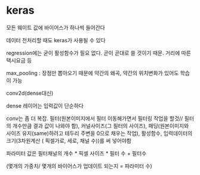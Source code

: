 # keras

모든 웨이트 값에 바이어스가 하나씩 들어간다



데이터 전처리할 때도 keras가 사용될 수 있다



regression에는 굳이 활성함수가 필요 없다. 곧이 곧대로 쓸 것이기 때문. 거리에 따른 택시요금 등



max_pooling : 장점만 뽑아오기 때문에 약간의 왜곡, 약간의 위치변화가 있어도 학습이 가능



conv2d(dense대신)

dense 레이어는 입력값이 단순하다

conv는 좀 더 복잡. 필터(원본이미지에서 필터 이동해가면서 필터링 작업을 할것// 필터의 개수만큼 결과 값이 나와야 함), 커널사이즈(그 필터의 사이즈), 패딩(원본이미지와 사이즈 유지(same)하려고 테두리 주변을 0으로 채우는 작업), 활성함수, 입력데이터의 크기(3차원계산 ( 픽셀가로, 세로, 채널 수))를 써 넣어야함

파라미터 값은 필터채널의 개수 * 픽셀 사이즈 * 필터 수 + 필터수

(몇개의 가중치/ 몇개의 바이어스가 업데이트 되는지 = 파라미터 수)





